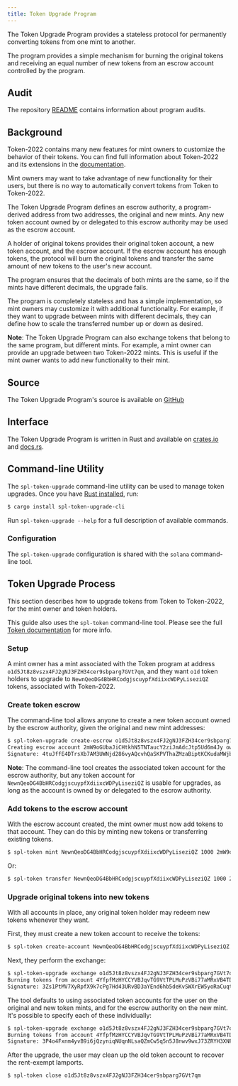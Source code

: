 ```yaml
---
title: Token Upgrade Program
---
```


The Token Upgrade Program provides a stateless protocol for permanently converting
tokens from one mint to another.

The program provides a simple mechanism for burning the original tokens and receiving
an equal number of new tokens from an escrow account controlled by the program.

## Audit

The repository [README](https://github.com/solana-labs/solana-program-library#audits)
contains information about program audits.

## Background

Token-2022 contains many new features for mint owners to customize the behavior
of their tokens. You can find full information about Token-2022 and its extensions
in the [documentation](token-2022.md).

Mint owners may want to take advantage of new functionality for their users, but
there is no way to automatically convert tokens from Token to Token-2022.

The Token Upgrade Program defines an escrow authority, a program-derived address
from two addresses, the original and new mints. Any new token account owned by or
delegated to this escrow authority may be used as the escrow account.

A holder of original tokens provides their original token account, a new token account,
and the escrow account. If the escrow account has enough tokens, the protocol will
burn the original tokens and transfer the same amount of new tokens to the user's
new account.

The program ensures that the decimals of both mints are the same, so if the mints
have different decimals, the upgrade fails.

The program is completely stateless and has a simple implementation, so mint owners
may customize it with additional functionality. For example, if they want to
upgrade between mints with different decimals, they can define how to scale
the transferred number up or down as desired.

**Note**: The Token Upgrade Program can also exchange tokens that belong to the
same program, but different mints. For example, a mint owner can provide an upgrade
between two Token-2022 mints. This is useful if the mint owner wants to add new
functionality to their mint.

## Source

The Token Upgrade Program's source is available on
[GitHub](https://github.com/solana-labs/solana-program-library)

## Interface

The Token Upgrade Program is written in Rust and available on
[crates.io](https://crates.io/crates/spl-token-upgrade) and
[docs.rs](https://docs.rs/spl-token-upgrade).

## Command-line Utility

The `spl-token-upgrade` command-line utility can be used to manage token upgrades.
Once you have [Rust installed](https://rustup.rs/), run:

```sh
$ cargo install spl-token-upgrade-cli
```

Run `spl-token-upgrade --help` for a full description of available commands.

### Configuration

The `spl-token-upgrade` configuration is shared with the `solana` command-line tool.

## Token Upgrade Process

This section describes how to upgrade tokens from Token to Token-2022, for the
mint owner and token holders.

This guide also uses the `spl-token` command-line tool. Please see the full
[Token documentation](token.mdx) for more info.

### Setup

A mint owner has a mint associated with the Token program at address
`o1d5Jt8z8vszx4FJ2gNJ3FZH34cer9sbparg7GVt7qm`, and they want `o1d` token holders
to upgrade to `NewnQeoDG4BbHRCodgjscuypfXdiixcWDPyLiseziQZ` tokens, associated with
Token-2022.

### Create token escrow

The command-line tool allows anyone to create a new token account owned by the
escrow authority, given the original and new mint addresses:

```sh
$ spl-token-upgrade create-escrow o1d5Jt8z8vszx4FJ2gNJ3FZH34cer9sbparg7GVt7qm NewnQeoDG4BbHRCodgjscuypfXdiixcWDPyLiseziQZ
Creating escrow account 2mW9oGUbaJiCHtkhN5TNTaucY2ziJmAdcJtp5Ud6m4Jy owned by escrow authority A38VXB1Qgssz2qkKgzEkyZNQ27oTuy18T6tA9HRP5mpE
Signature: 4tuJffE4DTrsXb7AM3UWNjd286vyAQcvhQaSKPVThaZMzaBiptKCKudaMWjbbygTUEaho87Ar288Mih5Hx6PpKke
```

**Note**: The command-line tool creates the associated token account for the escrow
authority, but any token account for `NewnQeoDG4BbHRCodgjscuypfXdiixcWDPyLiseziQZ`
is usable for upgrades, as long as the account is owned by or delegated to the
escrow authority.

### Add tokens to the escrow account

With the escrow account created, the mint owner must now add tokens to that account.
They can do this by minting new tokens or transferring existing tokens.

```sh
$ spl-token mint NewnQeoDG4BbHRCodgjscuypfXdiixcWDPyLiseziQZ 1000 2mW9oGUbaJiCHtkhN5TNTaucY2ziJmAdcJtp5Ud6m4Jy
```

Or:

```sh
$ spl-token transfer NewnQeoDG4BbHRCodgjscuypfXdiixcWDPyLiseziQZ 1000 2mW9oGUbaJiCHtkhN5TNTaucY2ziJmAdcJtp5Ud6m4Jy
```

### Upgrade original tokens into new tokens

With all accounts in place, any original token holder may redeem new tokens
whenever they want.

First, they must create a new token account to receive the tokens:

```sh
$ spl-token create-account NewnQeoDG4BbHRCodgjscuypfXdiixcWDPyLiseziQZ
```

Next, they perform the exchange:

```sh
$ spl-token-upgrade exchange o1d5Jt8z8vszx4FJ2gNJ3FZH34cer9sbparg7GVt7qm NewnQeoDG4BbHRCodgjscuypfXdiixcWDPyLiseziQZ
Burning tokens from account 4YfpfMzHYCCYVBJqvTG9VtTPLMuPzVBi77aMRxVB4TDg, receiving tokens into account JCaWYSvLZkja51RbToWBaV4kp1PhfddX64cTLUqpdMzE
Signature: 3Zs1PtMV7XyRpfX9k7cPg7Hd43URvBD3aYEnd6hb5deKvSWXrEW5yoRaCuqtYJSsoa2WtkdprTsHEh3VLYWEGhkb
```

The tool defaults to using associated token accounts for the user on the original
and new token mints, and for the escrow authority on the new mint. It's possible
to specify each of these individually:

```sh
$ spl-token-upgrade exchange o1d5Jt8z8vszx4FJ2gNJ3FZH34cer9sbparg7GVt7qm NewnQeoDG4BbHRCodgjscuypfXdiixcWDPyLiseziQZ --burn-from 4YfpfMzHYCCYVBJqvTG9VtTPLMuPzVBi77aMRxVB4TDg --destination JCaWYSvLZkja51RbToWBaV4kp1PhfddX64cTLUqpdMzE --escrow 2mW9oGUbaJiCHtkhN5TNTaucY2ziJmAdcJtp5Ud6m4Jy
Burning tokens from account 4YfpfMzHYCCYVBJqvTG9VtTPLMuPzVBi77aMRxVB4TDg, receiving tokens into account JCaWYSvLZkja51RbToWBaV4kp1PhfddX64cTLUqpdMzE
Signature: 3P4o4Fxnm4yvB9i6jQzyniqNUqnNLsaQZmCw5q5n5J8nwv9wxJ73ZRYH3XNFT4ferDbCXMqc5egCkhZEkyfCxhgC
```

After the upgrade, the user may clean up the old token account to recover the
rent-exempt lamports.

```sh
$ spl-token close o1d5Jt8z8vszx4FJ2gNJ3FZH34cer9sbparg7GVt7qm
```

